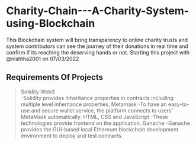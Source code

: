 # Charity-Chain---A-Charity-System-using-Blockchain
This Blockchain system will bring transparency to online charity trusts and system contributors can see the journey of their donations in real time and confirm if its reaching the deserving hands or not. Starting this project with @nishtha2001 on 07/03/2022

## Requirements Of Projects
>Solidity Web3</br>
-Solidity provides Inheritance properties in contracts including multiple level inheritance properties.
>Metamask
-To have an easy-to-use and secure wallet service, the platform connects to users' MetaMask automatically.
>HTML, CSS and JavaScript
-These technologies provide frontend on the application.
>Ganache
-Ganache provides the GUI-based local Ethereum blockchain development environment to deploy and test contracts.

